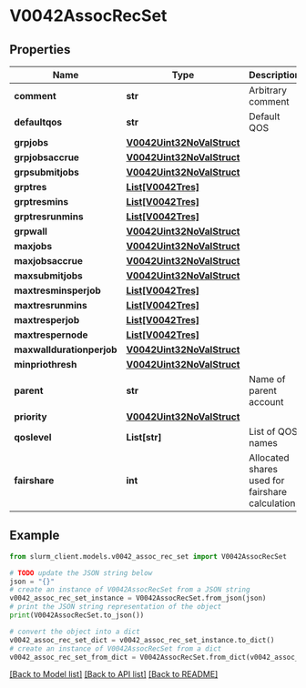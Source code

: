 # V0042AssocRecSet


## Properties

Name | Type | Description | Notes
------------ | ------------- | ------------- | -------------
**comment** | **str** | Arbitrary comment | [optional] 
**defaultqos** | **str** | Default QOS | [optional] 
**grpjobs** | [**V0042Uint32NoValStruct**](V0042Uint32NoValStruct.md) |  | [optional] 
**grpjobsaccrue** | [**V0042Uint32NoValStruct**](V0042Uint32NoValStruct.md) |  | [optional] 
**grpsubmitjobs** | [**V0042Uint32NoValStruct**](V0042Uint32NoValStruct.md) |  | [optional] 
**grptres** | [**List[V0042Tres]**](V0042Tres.md) |  | [optional] 
**grptresmins** | [**List[V0042Tres]**](V0042Tres.md) |  | [optional] 
**grptresrunmins** | [**List[V0042Tres]**](V0042Tres.md) |  | [optional] 
**grpwall** | [**V0042Uint32NoValStruct**](V0042Uint32NoValStruct.md) |  | [optional] 
**maxjobs** | [**V0042Uint32NoValStruct**](V0042Uint32NoValStruct.md) |  | [optional] 
**maxjobsaccrue** | [**V0042Uint32NoValStruct**](V0042Uint32NoValStruct.md) |  | [optional] 
**maxsubmitjobs** | [**V0042Uint32NoValStruct**](V0042Uint32NoValStruct.md) |  | [optional] 
**maxtresminsperjob** | [**List[V0042Tres]**](V0042Tres.md) |  | [optional] 
**maxtresrunmins** | [**List[V0042Tres]**](V0042Tres.md) |  | [optional] 
**maxtresperjob** | [**List[V0042Tres]**](V0042Tres.md) |  | [optional] 
**maxtrespernode** | [**List[V0042Tres]**](V0042Tres.md) |  | [optional] 
**maxwalldurationperjob** | [**V0042Uint32NoValStruct**](V0042Uint32NoValStruct.md) |  | [optional] 
**minpriothresh** | [**V0042Uint32NoValStruct**](V0042Uint32NoValStruct.md) |  | [optional] 
**parent** | **str** | Name of parent account | [optional] 
**priority** | [**V0042Uint32NoValStruct**](V0042Uint32NoValStruct.md) |  | [optional] 
**qoslevel** | **List[str]** | List of QOS names | [optional] 
**fairshare** | **int** | Allocated shares used for fairshare calculation | [optional] 

## Example

```python
from slurm_client.models.v0042_assoc_rec_set import V0042AssocRecSet

# TODO update the JSON string below
json = "{}"
# create an instance of V0042AssocRecSet from a JSON string
v0042_assoc_rec_set_instance = V0042AssocRecSet.from_json(json)
# print the JSON string representation of the object
print(V0042AssocRecSet.to_json())

# convert the object into a dict
v0042_assoc_rec_set_dict = v0042_assoc_rec_set_instance.to_dict()
# create an instance of V0042AssocRecSet from a dict
v0042_assoc_rec_set_from_dict = V0042AssocRecSet.from_dict(v0042_assoc_rec_set_dict)
```
[[Back to Model list]](../README.md#documentation-for-models) [[Back to API list]](../README.md#documentation-for-api-endpoints) [[Back to README]](../README.md)


